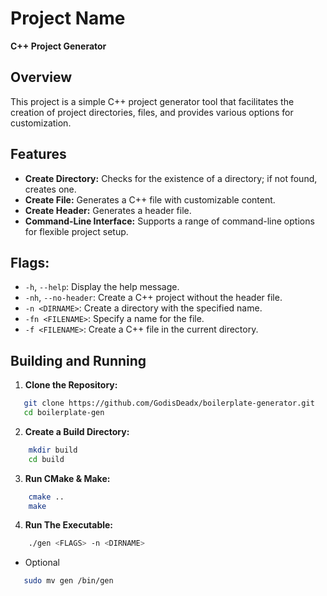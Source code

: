 # Project Name

**C++ Project Generator**

## Overview

This project is a simple C++ project generator tool that facilitates the creation of project directories, files, and provides various options for customization.

## Features

- **Create Directory:** Checks for the existence of a directory; if not found, creates one.
- **Create File:** Generates a C++ file with customizable content.
- **Create Header:** Generates a header file.
- **Command-Line Interface:** Supports a range of command-line options for flexible project setup.

## Flags:

- `-h`, `--help`: Display the help message.
- `-nh`, `--no-header`: Create a C++ project without the header file.
- `-n <DIRNAME>`: Create a directory with the specified name.
- `-fn <FILENAME>`: Specify a name for the file.
- `-f <FILENAME>`: Create a C++ file in the current directory.

## Building and Running

1. **Clone the Repository:**
```bash
   git clone https://github.com/GodisDeadx/boilerplate-generator.git
   cd boilerplate-gen
```
2. **Create a Build Directory:**
```bash
    mkdir build
    cd build
```
3. **Run CMake & Make:**
```bash
    cmake ..
    make
```

4. **Run The Executable:**
```bash
    ./gen <FLAGS> -n <DIRNAME>
```
- Optional
```bash
   sudo mv gen /bin/gen
``` 
